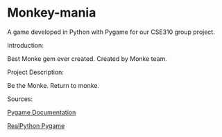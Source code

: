 # Monkey-mania
A game developed in Python with Pygame for our CSE310 group project.

Introduction:

Best Monke gem ever created. Created by Monke team. 

 Project Description:
 
Be the Monke. Return to monke. 

Sources:

[Pygame Documentation](https://www.pygame.org/docs/)

[RealPython Pygame](https://realpython.com/pygame-a-primer/)